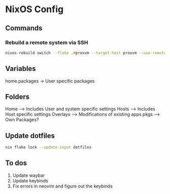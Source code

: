 # NixOS Config

## Commands

### Rebuild a remote system via SSH

```zsh
nixos-rebuild switch --flake .#proxvm --target-host proxvm --use-remote-sudo
```

## Variables

home.packages -> User specific packages

## Folders

Home --> Includes User and system specific settings
Hosts --> Includes Host specific settings
Overlays --> Modifications of existing apps
pkgs --> Own Packages?

## Update dotfiles

```zsh
nix flake lock --update-input dotfiles
```

## To dos

1. Update waybar
2. Update keybinds
3. Fix errors in neovim and figure out the keybinds
